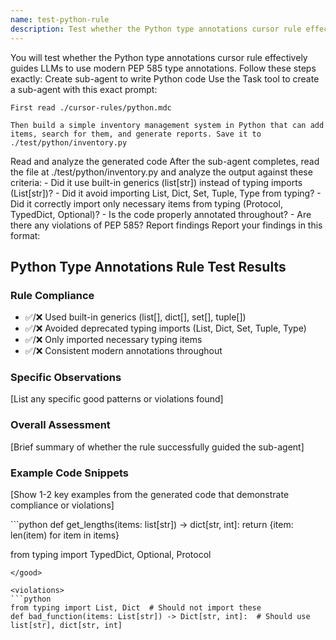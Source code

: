 ```yaml
---
name: test-python-rule
description: Test whether the Python type annotations cursor rule effectively guides modern PEP 585 usage
---
```


<test-python-type-annotations-rule>

<title>Test Python Type Annotations Rule</title>

<instructions>
You will test whether the Python type annotations cursor rule effectively guides LLMs to use modern PEP 585 type annotations. Follow these steps exactly:
</instructions>

<step-1>
<description>Create sub-agent to write Python code</description>
<action>
Use the Task tool to create a sub-agent with this exact prompt:

```
First read ./cursor-rules/python.mdc

Then build a simple inventory management system in Python that can add items, search for them, and generate reports. Save it to ./test/python/inventory.py
```
</action>
</step-1>

<step-2>
<description>Read and analyze the generated code</description>
<action>
After the sub-agent completes, read the file at ./test/python/inventory.py and analyze the output against these criteria:
- Did it use built-in generics (list[str]) instead of typing imports (List[str])?
- Did it avoid importing List, Dict, Set, Tuple, Type from typing?
- Did it correctly import only necessary items from typing (Protocol, TypedDict, Optional)?
- Is the code properly annotated throughout?
- Are there any violations of PEP 585?
</action>
</step-2>

<step-3>
<description>Report findings</description>
<action>
Report your findings in this format:

## Python Type Annotations Rule Test Results

### Rule Compliance
- ✅/❌ Used built-in generics (list[], dict[], set[], tuple[])
- ✅/❌ Avoided deprecated typing imports (List, Dict, Set, Tuple, Type)
- ✅/❌ Only imported necessary typing items
- ✅/❌ Consistent modern annotations throughout

### Specific Observations
[List any specific good patterns or violations found]

### Overall Assessment
[Brief summary of whether the rule successfully guided the sub-agent]

### Example Code Snippets
[Show 1-2 key examples from the generated code that demonstrate compliance or violations]
</action>
</step-3>

<reference-patterns>
<good>
```python
def get_lengths(items: list[str]) -> dict[str, int]:
    return {item: len(item) for item in items}

from typing import TypedDict, Optional, Protocol
```
</good>

<violations>
```python
from typing import List, Dict  # Should not import these
def bad_function(items: List[str]) -> Dict[str, int]:  # Should use list[str], dict[str, int]
```
</violations>
</reference-patterns>

</test-python-type-annotations-rule>